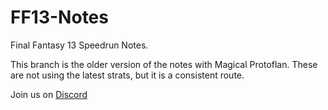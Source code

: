 # FF13-Notes
Final Fantasy 13 Speedrun Notes.

This branch is the older version of the notes with Magical Protoflan. These are not using the latest strats, but it is a consistent route.

Join us on [Discord](https://discord.gg/0ysmzR388Af6Ci0v)
